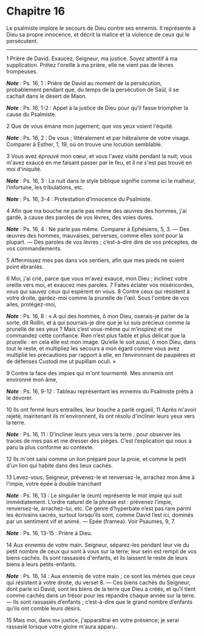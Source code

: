 # Chapitre 16

Le psalmiste implore le secours de Dieu contre ses ennemis.
Il représente à Dieu sa propre innocence, et décrit la malice et la violence de ceux qui le persécutent.

***

1 Prière de David. Exaucez, Seigneur, ma justice. Soyez attentif à ma supplication. Prêtez l'oreille à ma prière, elle ne vient pas de lèvres trompeuses.

***Note*** :  Ps. 16, 1 : Prière de David au moment de la persécution, probablement pendant que, du temps de la persécution de Saül, il se cachait dans le désert de Maon.

***Note*** :  Ps. 16, 1-2 : Appel à la justice de Dieu pour qu’il fasse triompher la cause du Psalmiste.


2 Que de vous émane mon jugement; que vos yeux voient l'équité.

***Note*** :  Ps. 16, 2 : De vous ; littéralement et par hébraïsme de votre visage. Comparer à Esther, 1, 19, où on trouve une locution semblable.

3 Vous avez éprouvé mon cœur, et vous l'avez visité pendant la nuit; vous m'avez exaucé en me faisant passer par le feu, et il ne s'est pas trouvé en moi d'iniquité.

***Note*** :  Ps. 16, 3 : La nuit dans le style biblique signifie comme ici le malheur, l’infortune, les tribulations, etc.

***Note*** :  Ps. 16, 3-4 : Protestation d’innocence du Psalmiste.

4 Afin que ma bouche ne parle pas même des œuvres des hommes, j'ai gardé, à cause des paroles de vos lèvres, des voies dures.

***Note*** :  Ps. 16, 4 : Ne parle pas même. Comparer à Ephésiens, 5, 3. ― Des œuvres des hommes, mauvaises, perverses, comme elles sont pour la plupart. ― Des paroles de vos lèvres ; c’est-à-dire dire de vos préceptes, de vos commandements.

5 Affermissez mes pas dans vos sentiers, afin que mes pieds ne soient point ébranlés.


6 Moi, j'ai crié, parce que vous m'avez exaucé, mon Dieu ; inclinez votre oreille vers moi, et exaucez mes paroles. 7 Faites éclater vos miséricordes, vous qui sauvez ceux qui espèrent en vous. 8 Contre ceux qui résistent à votre droite, gardez-moi comme la prunelle de l'œil. Sous l'ombre de vos ailes, protégez-moi,

***Note*** :  Ps. 16, 8 : « A qui des hommes, ô mon Dieu, oserais-je parler de la sorte, dit Rollin, et à qui pourrais-je dire que je lui suis précieux comme la prunelle de ses yeux ? Mais c’est vous-même qui m’inspirez et me commandez cette confiance. Rien n’est plus faible et plus délicat que la prunelle : en cela elle est mon image. Qu’elle le soit aussi, ô mon Dieu, dans tout le reste, et multipliez les secours à mon égard comme vous avez multiplié les précautions par rapport à elle, en l’environnant de paupières et de défenses Custodi me ut pupillam oculi. »

9 Contre la face des impies qui m'ont tourmenté. Mes ennemis ont environné mon âme,

***Note*** :  Ps. 16, 9-12 : Tableau représentant les ennemis du Psalmiste prêts à le dévorer.

10 Ils ont fermé leurs entrailles, leur bouche a parlé orgueil, 11 Après m'avoir rejeté, maintenant ils m'environnent, ils ont résolu d'incliner leurs yeux vers la terre.

***Note*** :  Ps. 16, 11 : D’incliner leurs yeux vers la terre ; pour observer les traces de mes pas et me dresser des pièges. C’est l’explication qui nous a paru la plus conforme au contexte.

12 Ils m'ont saisi comme un lion préparé pour la proie, et comme le petit d'un lion qui habite dans des lieux cachés.


13 Levez-vous, Seigneur, prévenez-le et renversez-le, arrachez mon âme à l'impie, votre épée à double tranchant

***Note*** :  Ps. 16, 13 : Le singulier le (eum) représente le mot impie qui suit immédiatement. L’ordre naturel de la phrase est : prévenez l’impie, renversez-le, arrachez-lui, etc. Ce genre d’hyperbate n’est pas rare parmi les écrivains sacrés, surtout lorsqu’ils sont, comme David l’est ici, dominés par un sentiment vif et animé. ― Epée (framea). Voir Psaumes, 9, 7.

***Note*** :  Ps. 16, 13-15 : Prière à Dieu.

14 Aux ennemis de votre main. Seigneur, séparez-les pendant leur vie du petit nombre de ceux qui sont à vous sur la terre; leur sein est rempli de vos biens cachés. Ils sont rassasiés d'enfants, et ils laissent le reste de leurs biens à leurs petits-enfants.

***Note*** :  Ps. 16, 14 : Aux ennemis de votre main ; ce sont les mêmes que ceux qui résistent à votre droite, du verset 8. ― Ces biens cachés du Seigneur, dont parle ici David, sont les biens de la terre que Dieu a créés, et qu’il tient comme cachés dans un trésor pour les répandre chaque année sur la terre. ― Ils sont rassasiés d’enfants ; c’est-à-dire que le grand nombre d’enfants qu’ils ont comble leurs désirs.

15 Mais moi, dans m« justice, j'apparaîtrai en votre présence; je serai rassasié lorsque votre gloire m'aura apparu.

